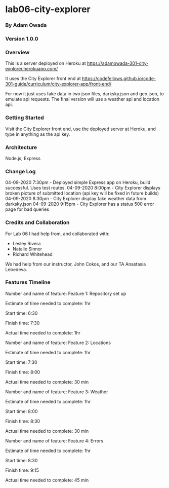 # lab06-city-explorer
### By Adam Owada
### Version 1.0.0

### Overview

This is a server deployed on Heroku at https://adamowada-301-city-explorer.herokuapp.com/

It uses the City Explorer front end at https://codefellows.github.io/code-301-guide/curriculum/city-explorer-app/front-end/

For now it just uses fake data in two json files, darksky.json and geo.json, to emulate api requests. The final version will use a weather api and location api.

### Getting Started

Visit the City Explorer front end, use the deployed server at Heroku, and type in anything as the api key.

### Architecture

Node.js, Express

### Change Log

04-09-2020 7:30pm - Deployed simple Express app on Heroku, build successful. Uses test routes.
04-09-2020 8:00pm - City Explorer displays broken picture of submitted location (api key will be fixed in future builds)
04-09-2020 8:30pm - City Explorer display fake weather data from darksky.json 
04-09-2020 9:15pm - City Explorer has a status 500 error page for bad queries

### Credits and Collaboration

For Lab 06 I had help from, and collaborated with:
- Lesley Rivera
- Natalie Sinner
- Richard Whitehead

We had help from our instructor, John Cokos, and our TA Anastasia Lebedeva.

### Features Timeline

Number and name of feature: Feature 1: Repository set up

Estimate of time needed to complete: 1hr

Start time: 6:30

Finish time: 7:30

Actual time needed to complete: 1hr


Number and name of feature: Feature 2: Locations

Estimate of time needed to complete: 1hr

Start time: 7:30

Finish time: 8:00

Actual time needed to complete: 30 min


Number and name of feature: Feature 3: Weather

Estimate of time needed to complete: 1hr

Start time: 8:00

Finish time: 8:30

Actual time needed to complete: 30 min


Number and name of feature: Feature 4: Errors

Estimate of time needed to complete: 1hr

Start time: 8:30

Finish time: 9:15

Actual time needed to complete: 45 min
